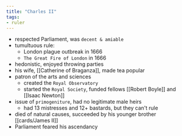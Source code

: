 ```yaml
---
title: "Charles II"
tags:
- ruler
---
```

- respected Parliament, was `decent & amiable`
- tumultuous rule:
	- London plague outbreak in 1666
	- `The Great Fire of London` in 1666
- hedonistic, enjoyed throwing parties
- his wife, [[Catherine of Braganza]], made tea popular
- patron of the arts and sciences
	- created the `Royal Observatory`
	- started the `Royal Society`, funded fellows [[Robert Boyle]] and [[Isaac Newton]]
- issue of `primogeniture`, had no legitimate male heirs
	- had 13 mistresses and 12+ bastards, but they can't rule
- died of natural causes, succeeded by his younger brother [[cards/James II]]
- Parliament feared his ascendancy